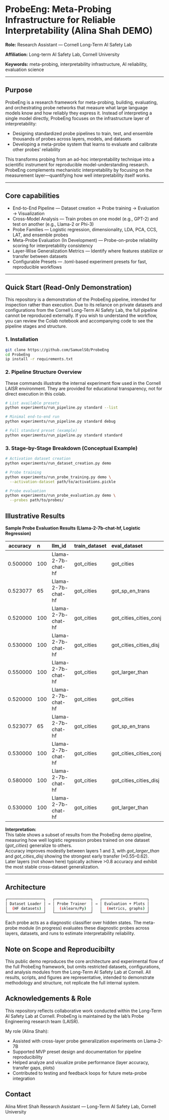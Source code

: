 # ProbeEng: Meta-Probing Infrastructure for Reliable Interpretability (Alina Shah DEMO) 

**Role:** Research Assistant — Cornell Long-Term AI Safety Lab

**Affiliation:** Long-term AI Safety Lab, Cornell University  

**Keywords:** meta-probing, interpretability infrastructure, AI reliability, evaluation science

---

## Purpose 

ProbeEng is a research framework for meta-probing, building, evaluating, and orchestrating probe networks that measure what large language models know and how reliably they express it.
Instead of interpreting a single model directly, ProbeEng focuses on the infrastructure layer of interpretability:
- Designing standardized probe pipelines to train, test, and ensemble thousands of probes across layers, models, and datasets
- Developing a meta-probe system that learns to evaluate and calibrate other probes’ reliability

This transforms probing from an ad-hoc interpretability technique into a scientific instrument for reproducible model-understanding research. ProbeEng complements mechanistic interpretability by focusing on the measurement layer—quantifying how well interpretability itself works.

---

## Core capabilities  

- End-to-End Pipeline — Dataset creation → Probe training → Evaluation → Visualization
- Cross-Model Analysis — Train probes on one model (e.g., GPT-2) and test on another (e.g., Llama-2 or Phi-3)
- Probe Families — Logistic regression, dimensionality, LDA, PCA, CCS, LAT, and ensemble probes
- Meta-Probe Evaluation (In Development) — Probe-on-probe reliability scoring for interpretability consistency
- Layer-Wise Generalization Metrics — Identify where features stabilize or transfer between datasets
- Configurable Presets — .toml-based experiment presets for fast, reproducible workflows

---

## Quick Start (Read-Only Demonstration) 

This repository is a demonstration of the ProbeEng pipeline, intended for inspection rather than execution.
Due to its reliance on private datasets and configurations from the Cornell Long-Term AI Safety Lab, the full pipeline cannot be reproduced externally.
If you wish to understand the workflow, you can review the Colab notebook and accompanying code to see the pipeline stages and structure.

### 1. Installation 

```bash
git clone https://github.com/SamuelS0/ProbeEng
cd ProbeEng
ip install -r requirements.txt
```

### 2. Pipeline Structure Overview
These commands illustrate the internal experiment flow used in the Cornell LAISR environment.
They are provided for educational transparency, not for direct execution in this colab. 

```bash
# List available presets
python experiments/run_pipeline.py standard --list

# Minimal end-to-end run
python experiments/run_pipeline.py standard debug

# Full standard preset (example)
python experiments/run_pipeline.py standard standard
```

### 3. Stage-by-Stage Breakdown (Conceptual Example)

```bash
# Activation dataset creation
python experiments/run_dataset_creation.py demo

# Probe training
python experiments/run_probe_training.py demo \
  --activation-dataset path/to/activations.pickle

# Probe evaluation
python experiments/run_probe_evaluation.py demo \
  --probes path/to/probes/
```


## Illustrative Results

**Sample Probe Evaluation Results (Llama-2-7b-chat-hf, Logistic Regression)**

| accuracy | n   | llm_id              | train_dataset | eval_dataset              | probe_method | layer | token_idx | split       | is_supervised | is_grouped | same_dataset | threshold | recovered_accuracy |
|:---------:|:----|:--------------------|:---------------|:---------------------------|:--------------|:------:|:-----------:|:-------------|:---------------|:-------------|:--------------|:-----------:|:--------------------:|
| 0.500000 | 100 | Llama-2-7b-chat-hf | got_cities | got_cities | lr | 1 | 0 | validation | True | False | True | 1.00 | 0.500000 |
| 0.523077 | 65  | Llama-2-7b-chat-hf | got_cities | got_sp_en_trans | lr | 1 | 0 | validation | True | False | False | 1.00 | 0.523077 |
| 0.520000 | 100 | Llama-2-7b-chat-hf | got_cities | got_cities_cities_conj | lr | 1 | 0 | validation | True | False | False | 0.97 | 0.536082 |
| 0.530000 | 100 | Llama-2-7b-chat-hf | got_cities | got_cities_cities_disj | lr | 1 | 0 | validation | True | False | False | 0.94 | 0.563830 |
| 0.550000 | 100 | Llama-2-7b-chat-hf | got_cities | got_larger_than | lr | 1 | 0 | validation | True | False | False | 1.00 | 0.550000 |
| 0.520000 | 100 | Llama-2-7b-chat-hf | got_cities | got_cities | lr | 3 | 0 | validation | True | False | True | 1.00 | 0.520000 |
| 0.523077 | 65  | Llama-2-7b-chat-hf | got_cities | got_sp_en_trans | lr | 3 | 0 | validation | True | False | False | 1.00 | 0.523077 |
| 0.530000 | 100 | Llama-2-7b-chat-hf | got_cities | got_cities_cities_conj | lr | 3 | 0 | validation | True | False | False | 0.97 | 0.546392 |
| 0.580000 | 100 | Llama-2-7b-chat-hf | got_cities | got_cities_cities_disj | lr | 3 | 0 | validation | True | False | False | 0.94 | 0.617021 |
| 0.530000 | 100 | Llama-2-7b-chat-hf | got_cities | got_larger_than | lr | 3 | 0 | validation | True | False | False | 1.00 | 0.530000 |

**Interpretation:**  
This table shows a subset of results from the ProbeEng demo pipeline, measuring how well logistic regression probes trained on one dataset (*got_cities*) generalize to others.  
Accuracy improves modestly between layers 1 and 3, with *got_larger_than* and *got_cities_disj* showing the strongest early transfer (≈0.55–0.62).  
Later layers (not shown here) typically achieve >0.8 accuracy and exhibit the most stable cross-dataset generalization.

---




## Architecture 
```bash
┌────────────────┐   ┌────────────────┐   ┌────────────────────┐
│ Dataset Loader │ → │ Probe Trainer  │ → │ Evaluation + Plots │
│  (HF datasets) │   │  (sklearn/Py)  │   │  (metrics, graphs) │
└────────────────┘   └────────────────┘   └────────────────────┘
```
Each probe acts as a diagnostic classifier over hidden states.
The meta-probe module (in progress) evaluates these diagnostic probes across layers, datasets, and runs to estimate interpretability reliability.

## Note on Scope and Reproducibilty 

This public demo reproduces the core architecture and experimental flow of the full ProbeEng framework,
but omits restricted datasets, configurations, and analysis modules from the
Long-Term AI Safety Lab at Cornell.
All results, scripts, and figures are representative,
intended to demonstrate methodology and structure, not replicate the full internal system. 
## Acknowledgements & Role 

This repository reflects collaborative work conducted within the Long-Term AI Safety Lab at Cornell.
ProbeEng is maintained by the lab’s Probe Engineering research team (LAISR).

My role (Alina Shah):
  - Assisted with cross-layer probe generalization experiments on Llama-2-7B
  - Supported MVP preset design and documentation for pipeline reproducibility
  - Helped analyze and visualize probe performance (layer accuracy, transfer gaps, plots)
  - Contributed to testing and feedback loops for future meta-probe integration
## Contact
Alina Miret Shah
Research Assistant — Long-Term AI Safety Lab, Cornell University





